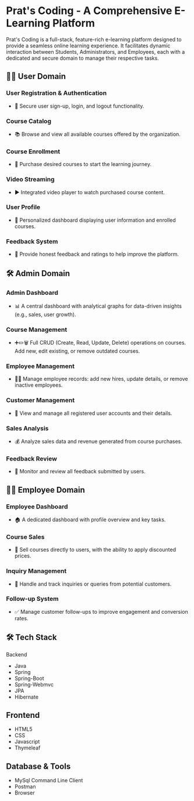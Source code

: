 # Prat's Coding - A Comprehensive E-Learning Platform
Prat's Coding is a full-stack, feature-rich e-learning platform designed to provide a seamless online learning experience. It facilitates dynamic interaction between Students, Administrators, and Employees, each with a dedicated and secure domain to manage their respective tasks.

## 👨‍🎓 User Domain

### User Registration & Authentication	
- 🔐	Secure user sign-up, login, and logout functionality.
### Course Catalog
- 📚	Browse and view all available courses offered by the organization.
### Course Enrollment
- 🛒	Purchase desired courses to start the learning journey.
### Video Streaming	
- ▶️	Integrated video player to watch purchased course content.
### User Profile	
- 👤	Personalized dashboard displaying user information and enrolled courses.
### Feedback System	
- 💬	Provide honest feedback and ratings to help improve the platform.

## 🛠️ Admin Domain

### Admin Dashboard	
- 📊	A central dashboard with analytical graphs for data-driven insights (e.g., sales, user growth).
### Course Management	
- ➕✏️🗑️	Full CRUD (Create, Read, Update, Delete) operations on courses. Add new, edit existing, or remove outdated courses.
### Employee Management	
- 👨‍💼	Manage employee records: add new hires, update details, or remove inactive employees.
### Customer Management	
- 👥	View and manage all registered user accounts and their details.
### Sales Analysis	
- 💰	Analyze sales data and revenue generated from course purchases.
### Feedback Review	
- 📝	Monitor and review all feedback submitted by users.

## 👨‍💼 Employee Domain

### Employee Dashboard	
- 🏠	A dedicated dashboard with profile overview and key tasks.
### Course Sales	
- 🎫	Sell courses directly to users, with the ability to apply discounted prices.
### Inquiry Management	
- 📨	Handle and track inquiries or queries from potential customers.
### Follow-up System	
- ✅	Manage customer follow-ups to improve engagement and conversion rates.

## 🛠️ Tech Stack
Backend
- Java
- Spring
- Spring-Boot
- Spring-Webmvc
- JPA
- Hibernate

## Frontend
- HTML5
- CSS
- Javascript
- Thymeleaf

## Database & Tools
- MySql Command Line Client
- Postman
- Browser
